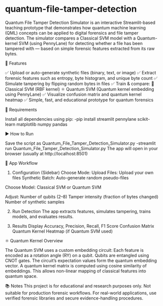 # quantum-file-tamper-detection

Quantum File Tamper Detection Simulator is an interactive Streamlit-based teaching prototype that demonstrates how quantum machine learning (QML) concepts can be applied to digital forensics and file tamper detection.
The simulator compares a Classical SVM model with a Quantum-kernel SVM (using PennyLane) for detecting whether a file has been tampered with — based on simple forensic features extracted from its raw bytes.

🚀 Features

✅ Upload or auto-generate synthetic files (binary, text, or image)
✅ Extract forensic features such as entropy, byte histogram, and unique byte count
✅ Simulate tampering by flipping random bytes in files
✅ Train & compare:
 🧩 Classical SVM (RBF kernel)
 ⚛️ Quantum SVM (Quantum kernel embedding using PennyLane)
✅ Visualize confusion matrix and quantum kernel heatmap
✅ Simple, fast, and educational prototype for quantum forensics

🧰 Requirements

Install all dependencies using pip:
-pip install streamlit pennylane scikit-learn matplotlib numpy pandas

▶️ How to Run

Save the script as Quantum_File_Tamper_Detection_Simulator.py
-streamlit run Quantum_File_Tamper_Detection_Simulator.py
The app will open in your browser (usually at http://localhost:8501)

🧪 App Workflow

1. Configuration (Sidebar)
Choose Mode:
Upload Files: Upload your own files
Synthetic Batch: Auto-generate random pseudo-files

Choose Model:
Classical SVM or Quantum SVM

Adjust:
Number of qubits (2–8)
Tamper intensity (fraction of bytes changed)
Number of synthetic samples

2. Run Detection
The app extracts features, simulates tampering, trains models, and evaluates results.

3. Results Display
Accuracy, Precision, Recall, F1 Score
Confusion Matrix
Quantum Kernel Heatmap (if Quantum SVM used)

⚛️ Quantum Kernel Overview

The Quantum SVM uses a custom embedding circuit:
Each feature is encoded as a rotation angle (RY) on a qubit.
Qubits are entangled using CNOT gates.
The circuit’s expectation values form the quantum embedding vector.
A quantum kernel matrix is computed using cosine similarity of embeddings.
This allows non-linear mapping of classical features into quantum space.

📚 Notes
This project is for educational and research purposes only.
Not suitable for production forensic workflows.
For real-world applications, use verified forensic libraries and secure evidence-handling procedures.

